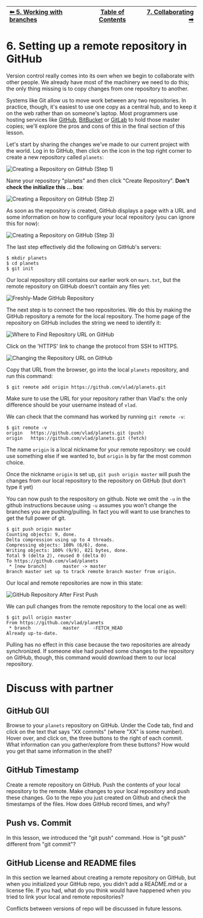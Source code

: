 | [⬅ 5. Working with branches](05-branches.md)| [Table of Contents](00-contents.md) | [7. Collaborating ➡](07-collaborating.md) |
| :---- |:----:| ----:|

# 6. Setting up a remote repository in GitHub

Version control really comes into its own when we begin to collaborate with
other people.  We already have most of the machinery we need to do this; the
only thing missing is to copy changes from one repository to another.

Systems like Git allow us to move work between any two repositories.  In
practice, though, it's easiest to use one copy as a central hub, and to keep it
on the web rather than on someone's laptop.  Most programmers use hosting
services like [GitHub](http://github.com), [BitBucket](http://bitbucket.org) or
[GitLab](http://gitlab.com/) to hold those master copies; we'll explore the pros
and cons of this in the final section of this lesson.

Let's start by sharing the changes we've made to our current project with the
world.  Log in to GitHub, then click on the icon in the top right corner to
create a new repository called `planets`:

![Creating a Repository on GitHub (Step 1)](fig/github-create-repo-01.png)

Name your repository "planets" and then click "Create Repository". **Don't check the initialize this ... box**:

![Creating a Repository on GitHub (Step 2)](fig/github-create-repo-02.png)

As soon as the repository is created, GitHub displays a page with a URL and some
information on how to configure your local repository (you can ignore this for now):

![Creating a Repository on GitHub (Step 3)](fig/github-create-repo-03.png)

The last step effectively did the following on GitHub's servers:

```
$ mkdir planets
$ cd planets
$ git init
```


Our local repository still contains our earlier work on `mars.txt`, but the
remote repository on GitHub doesn't contain any files yet:

![Freshly-Made GitHub Repository](fig/git-freshly-made-github-repo.png)

The next step is to connect the two repositories.  We do this by making the
GitHub repository a remote for the local repository.
The home page of the repository on GitHub includes the string we need to
identify it:

![Where to Find Repository URL on GitHub](fig/github-find-repo-string.png)

Click on the 'HTTPS' link to change the protocol from
SSH to HTTPS.

![Changing the Repository URL on GitHub](fig/github-change-repo-string.png)

Copy that URL from the browser, go into the local `planets` repository, and run
this command:

```
$ git remote add origin https://github.com/vlad/planets.git
```

Make sure to use the URL for your repository rather than Vlad's: the only
difference should be your username instead of `vlad`.

We can check that the command has worked by running `git remote -v`:

```
$ git remote -v
origin   https://github.com/vlad/planets.git (push)
origin   https://github.com/vlad/planets.git (fetch)
```


The name `origin` is a local nickname for your remote repository: we could use
something else if we wanted to, but `origin` is by far the most common choice.

Once the nickname `origin` is set up, `git push origin master` will push the changes from
our local repository to the repository on GitHub (but don't type it yet)

You can now push to the respository on github. Note we omit the `-u` in the github instructions because using `-u` assumes you won't change the branches you are pushing/pulling. In fact you will want to use branches to get the full power of git.

```
$ git push origin master
Counting objects: 9, done.
Delta compression using up to 4 threads.
Compressing objects: 100% (6/6), done.
Writing objects: 100% (9/9), 821 bytes, done.
Total 9 (delta 2), reused 0 (delta 0)
To https://github.com/vlad/planets
 * [new branch]      master -> master
Branch master set up to track remote branch master from origin.
```

Our local and remote repositories are now in this state:

![GitHub Repository After First Push](fig/github-repo-after-first-push.png)

We can pull changes from the remote repository to the local one as well:

```
$ git pull origin master
From https://github.com/vlad/planets
 * branch            master     -FETCH_HEAD
Already up-to-date.
```

Pulling has no effect in this case because the two repositories are already
synchronized.  If someone else had pushed some changes to the repository on
GitHub, though, this command would download them to our local repository.

# Discuss with partner

## GitHub GUI
Browse to your `planets` repository on GitHub.
Under the Code tab, find and click on the text that says "XX commits" (where "XX" is some number).
Hover over, and click on, the three buttons to the right of each commit.
What information can you gather/explore from these buttons?
How would you get that same information in the shell?

## GitHub Timestamp
Create a remote repository on GitHub.  Push the contents of your local
repository to the remote.  Make changes to your local repository and push
these changes.  Go to the repo you just created on Github and check the
timestamps of the files.  How does GitHub record
times, and why?

## Push vs. Commit
In this lesson, we introduced the "git push" command.
How is "git push" different from "git commit"?


## GitHub License and README files

In this section we learned about creating a remote repository on GitHub, but when you initialized your
GitHub repo, you didn't add a README.md or a license file. If you had, what do you think would have happened when
you tried to link your local and remote repositories? 

Conflicts between versions of repo will be discussed in future lessons.

